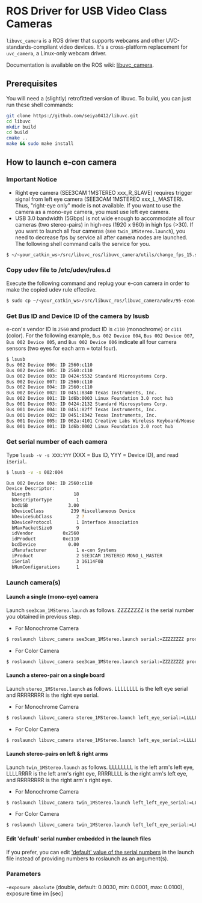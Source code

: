 ROS Driver for USB Video Class Cameras
======================================

`libuvc_camera` is a ROS driver that supports webcams and other UVC-standards-compliant video devices.
It's a cross-platform replacement for `uvc_camera`, a Linux-only webcam driver.

Documentation is available on the ROS wiki: [libuvc_camera](http://wiki.ros.org/libuvc_camera).

## Prerequisites
You will need a (slightly) retrofitted version of libuvc.
To build, you can just run these shell commands:
```bash
git clone https://github.com/seiya0412/libuvc.git
cd libuvc
mkdir build
cd build
cmake ..
make && sudo make install
```

## How to launch e-con camera
### Important Notice
- Right eye camera (SEE3CAM 1MSTEREO xxx_R_SLAVE) requires trigger signal from left eye camera (SEE3CAM 1MSTEREO xxx_L_MASTER). Thus, "right-eye only" mode is not available. If you want to use the camera as a mono-eye camera, you must use left eye camera.
- USB 3.0 bandwidth (5Gbps) is not wide enough to accommodate all four cameras (two stereo-pairs) in high-res (1920 x 960) in high fps (>30). If you want to launch all four cameras (see `twin_1MStereo.launch`), you need to decrease fps by service all after camera nodes are launched. The following shell command calls the service for you.
```bash
$ ~/<your_catkin_ws>/src/libuvc_ros/libuvc_camera/utils/change_fps_15.sh
```

### Copy udev file to /etc/udev/rules.d
Execute the following command and replug your e-con camera in order to make the copied udev rule effective.
```bash
$ sudo cp ~/<your_catkin_ws>/src/libuvc_ros/libuvc_camera/udev/95-econ.rule /etc/udev/rules.d
```

### Get Bus ID and Device ID of the camera by lsusb
e-con's vendor ID is `2560` and product ID is `c110` (monochrome) or `c111` (color).
For the following example, `Bus 002 Device 004`, `Bus 002 Device 007`, `Bus 002 Device 005`, and `Bus 002 Device 006` indicate all four camera sensors (two eyes for each arm = total four). 
```bash
$ lsusb
Bus 002 Device 006: ID 2560:c110  
Bus 002 Device 005: ID 2560:c110  
Bus 002 Device 003: ID 0424:5532 Standard Microsystems Corp. 
Bus 002 Device 007: ID 2560:c110  
Bus 002 Device 004: ID 2560:c110  
Bus 002 Device 002: ID 0451:8340 Texas Instruments, Inc. 
Bus 002 Device 001: ID 1d6b:0003 Linux Foundation 3.0 root hub
Bus 001 Device 003: ID 0424:2132 Standard Microsystems Corp. 
Bus 001 Device 004: ID 0451:82ff Texas Instruments, Inc. 
Bus 001 Device 002: ID 0451:8342 Texas Instruments, Inc. 
Bus 001 Device 005: ID 062a:4101 Creative Labs Wireless Keyboard/Mouse
Bus 001 Device 001: ID 1d6b:0002 Linux Foundation 2.0 root hub
```


### Get serial number of each camera
Type `lsusb -v -s XXX:YYY` (XXX = Bus ID, YYY = Device ID), and read `iSerial`.
```bash
$ lsusb -v -s 002:004

Bus 002 Device 004: ID 2560:c110  
Device Descriptor:
  bLength                18
  bDescriptorType         1
  bcdUSB               3.00
  bDeviceClass          239 Miscellaneous Device
  bDeviceSubClass         2 ?
  bDeviceProtocol         1 Interface Association
  bMaxPacketSize0         9
  idVendor           0x2560 
  idProduct          0xc110 
  bcdDevice            0.00
  iManufacturer           1 e-con Systems
  iProduct                2 SEE3CAM 1MSTEREO MONO_L_MASTER
  iSerial                 3 16114F0B
  bNumConfigurations      1
```


### Launch camera(s)
#### Launch a single (mono-eye) camera
Launch `see3cam_1MStereo.launch` as follows. ZZZZZZZZ is the serial number you obtained in previous step.

- For Monochrome Camera
```bash
$ roslaunch libuvc_camera see3cam_1MStereo.launch serial:=ZZZZZZZZ product="0xc110" video_mode="uncompressed"
```
- For Color Camera
```bash
$ roslaunch libuvc_camera see3cam_1MStereo.launch serial:=ZZZZZZZZ product="0xc111" video_mode="sgrbg"
```

#### Launch a stereo-pair on a single board
Launch `stereo_1MStereo.launch` as follows. LLLLLLLL is the left eye serial and RRRRRRRR is the right eye serial.
- For Monochrome Camera
```bash
$ roslaunch libuvc_camera stereo_1MStereo.launch left_eye_serial:=LLLLLLLL right_eye_serial:=RRRRRRRR product="0xc110" video_mode="uncompressed"
```
- For Color Camera
```bash
$ roslaunch libuvc_camera stereo_1MStereo.launch left_eye_serial:=LLLLLLLL right_eye_serial:=RRRRRRRR product="0xc111" video_mode="sgrbg"
```

#### Launch stereo-pairs on left & right arms
Launch `twin_1MStereo.launch` as follows. LLLLLLLL is the left arm's left eye, LLLLRRRR is the left arm's right eye, RRRRLLLL is the right arm's left eye, and RRRRRRRR is the right arm's right eye.
- For Monochrome Camera
```bash
$ roslaunch libuvc_camera twin_1MStereo.launch left_left_eye_serial:=LLLLLLLL left_right_eye_serial:=LLLLRRRR right_left_eye_serial:=RRRRLLLL right_right_eye_serial:=RRRRRRRR product="0xc110" video_mode="uncompressed"
```
- For Color Camera
```bash
$ roslaunch libuvc_camera twin_1MStereo.launch left_left_eye_serial:=LLLLLLLL left_right_eye_serial:=LLLLRRRR right_left_eye_serial:=RRRRLLLL right_right_eye_serial:=RRRRRRRR product="0xc111" video_mode="sgrbg"
```

#### Edit 'default' serial number embedded in the launch files
If you prefer, you can edit ['default' value of the serial numbers](https://github.com/WHILL/libuvc_ros/blob/b470398402b7cb517f25e7af83dd7ff1122cd084/libuvc_camera/launch/see3cam_1MStereo.launch#L9) in the launch file instead of providing numbers to roslaunch as an argument(s).

### Parameters
-`exposure_absolute` (double, default: 0.0030, min: 0.0001, max: 0.0100), exposure time im [sec]

